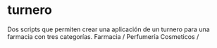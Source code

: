 # turnero
Dos scripts que permiten crear una aplicación de un turnero para una farmacia con tres categorías. Farmacia / Perfumería Cosmeticos / 
